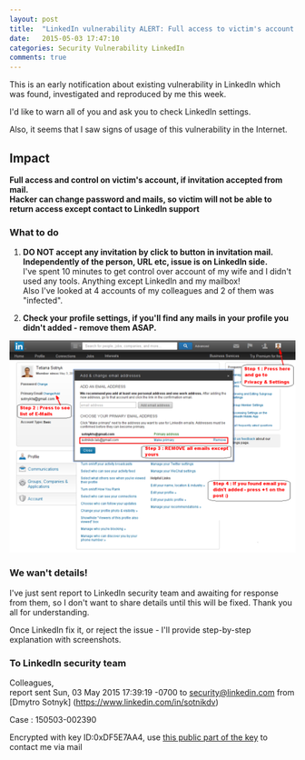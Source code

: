 ```yaml
---
layout: post
title:  "LinkedIn vulnerability ALERT: Full access to victim's account [Case : 150503-002390]"
date:   2015-05-03 17:47:10
categories: Security Vulnerability LinkedIn
comments: true
---
```


This is an early notification about existing vulnerability in LinkedIn which was found, investigated and reproduced by me this week.

I'd like to warn all of you and ask you to check LinkedIn settings.

Also, it seems that I saw signs of usage of this vulnerability in the Internet. 

## Impact

**Full access and control on victim's account, if invitation accepted from mail.**  
**Hacker can change password and mails, so victim will not be able to return access except contact to LinkedIn support**

### What to do  

1. **DO NOT accept any invitation by click to button in invitation mail. Independently of the person, URL etc, issue is on LinkedIn side.**  
I've spent 10 minutes to get control over account of my wife and I didn't used any tools. Anything except LinkedIn and my mailbox!  
Also I've looked at 4 accounts of my colleagues and 2 of them was "infected".


2. **Check your profile settings, if you'll find any mails in your profile you didn't added - remove them ASAP.**

![How to check e-mail settings](/assets/posts/2015-05-03-linkedin-under-attack/linkedin_vuln_mail.png)


### We wan't details!

I've just sent report to LinkedIn security team and awaiting for response from them, so I don't want to share details until this will be fixed. Thank you all for understanding.

Once LinkedIn fix it, or reject the issue - I'll provide step-by-step explanation with screenshots.


### To LinkedIn security team

Colleagues,  
report sent Sun, 03 May 2015 17:39:19 -0700 to security@linkedin.com from [Dmytro Sotnyk] (https://www.linkedin.com/in/sotnikdv)

Case : 150503-002390

Encrypted with key ID:0xDF5E7AA4, use [this public part of the key](/assets/keys/0xDF5E7AA4.asc) to contact me via mail



